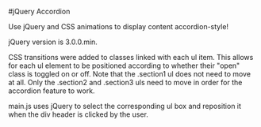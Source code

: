 #jQuery Accordion

Use jQuery and CSS animations to display content accordion-style!

jQuery version is 3.0.0.min.

CSS transitions were added to classes linked with each ul item. This allows for each ul element to be positioned
according to whether their "open" class is toggled on or off. Note that the .section1 ul does not need to move at all.
Only the .section2 and .section3 uls need to move in order for the accordion feature to work.

main.js uses jQuery to select the corresponding ul box and reposition it when the div header is clicked by the user.

